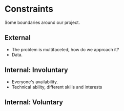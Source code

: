 <!-- this template is for inspiration, feel free to change it however you like! -->

# Constraints

Some boundaries around our project.

## External
- The problem is multifaceted, how do we approach it?
- Data.
<!--
  constraints coming from the outside that your team has no control over. these may include:
  - project deadlines
  - number of unit tests required to pass a code review
  - technologies (sometimes a client will tell you what to use)
-->

## Internal: Involuntary
- Everyone's availability.
- Technical ability, different skills and interests
<!--
  constraints that come from within your team, and you have no control over. they may include:
  - each of your individual skill levels
  - amount of time available to work on the project
-->

## Internal: Voluntary

<!--
  constraints that your team decided on to help scope the project. they may include:
  - coding style & conventions
  - agree on a code review checklist for the project repository
  - the number of hours you want to spend working
  - only using the colors black and white
-->
